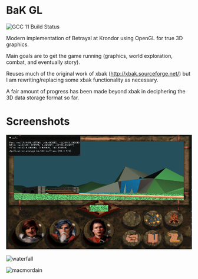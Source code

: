 # BaK GL

![GCC 11 Build Status](https://github.com/xavieran/BaKGL/actions/workflows/cmake.yml/badge.svg)

Modern implementation of Betrayal at Krondor using OpenGL for true 3D graphics.

Main goals are to get the game running (graphics, world exploration, combat, and eventually story).

Reuses much of the original work of xbak (http://xbak.sourceforge.net/) but I am rewriting/replacing some xbak functionality as necessary.

A fair amount of progress has been made beyond xbak in deciphering the 3D data storage format so far.

# Screenshots
![waterfall_ui](screenshots/waterfall_ui.png?raw=true "Waterfall near Tyr-Sog with UI")

![waterfall](screenshots/waterfall.png?raw=true "Waterfall near Tyr-Sog")

![macmordain](screenshots/macmordain.png?raw=true "Mac Mordain Cadall")
